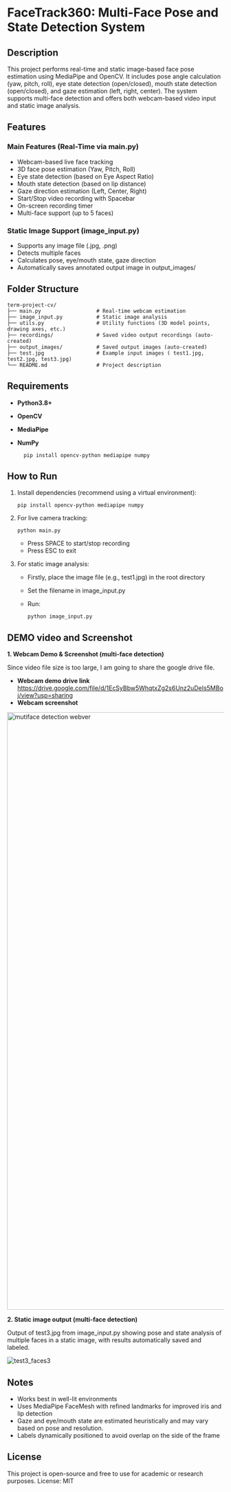 # FaceTrack360: Multi-Face Pose and State Detection System 

## Description

This project performs real-time and static image-based face pose estimation using MediaPipe and OpenCV. It includes pose angle calculation (yaw, pitch, roll), eye state detection (open/closed), mouth state detection (open/closed), and gaze estimation (left, right, center). The system supports multi-face detection and offers both webcam-based video input and static image analysis.

## Features

### Main Features (Real-Time via main.py)

- Webcam-based live face tracking
- 3D face pose estimation (Yaw, Pitch, Roll)
- Eye state detection (based on Eye Aspect Ratio)
- Mouth state detection (based on lip distance)
- Gaze direction estimation (Left, Center, Right)
- Start/Stop video recording with Spacebar
- On-screen recording timer
- Multi-face support (up to 5 faces)

### Static Image Support (image_input.py)
- Supports any image file (.jpg, .png)
- Detects multiple faces
- Calculates pose, eye/mouth state, gaze direction
- Automatically saves annotated output image in output_images/

## Folder Structure
    term-project-cv/
    ├── main.py                  # Real-time webcam estimation
    ├── image_input.py           # Static image analysis
    ├── utils.py                 # Utility functions (3D model points, drawing axes, etc.)
    ├── recordings/              # Saved video output recordings (auto-created)
    ├── output_images/           # Saved output images (auto-created)
    ├── test.jpg                 # Example input images ( test1.jpg, test2.jpg, test3.jpg)
    └── README.md                # Project description 

## Requirements
- **Python3.8+**
- **OpenCV**
- **MediaPipe**
- **NumPy**

        pip install opencv-python mediapipe numpy

## How to Run
1. Install dependencies (recommend using a virtual environment):

       pip install opencv-python mediapipe numpy

2. For live camera tracking:

       python main.py
    - Press SPACE to start/stop recording
    - Press ESC to exit

3. For static image analysis:
    - Firstly, place the image file (e.g., test1.jpg) in the root directory
    - Set the filename in image_input.py
    - Run:

          python image_input.py


## DEMO video and Screenshot
**1. Webcam Demo & Screenshot (multi-face detection)**

Since video file size is too large, I am going to share the google drive file.
- **Webcam demo drive link**
https://drive.google.com/file/d/1EcSyBbw5WhqtxZg2s6Unz2uDeIs5MBoj/view?usp=sharing
- **Webcam screenshot**
<img width="1391" alt="mutiface detection webver" src="https://github.com/user-attachments/assets/dfbea0a5-417a-4c1b-a680-8e7852a5e679" />

**2. Static image output (multi-face detection)**

Output of test3.jpg from image_input.py showing pose and state analysis of multiple faces in a static image, with results automatically saved and labeled.

![test3_faces3](https://github.com/user-attachments/assets/7ea815f7-c841-4f6f-a4a3-a49179e2498e)

## Notes
- Works best in well-lit environments
- Uses MediaPipe FaceMesh with refined landmarks for improved iris and lip detection
- Gaze and eye/mouth state are estimated heuristically and may vary based on pose and resolution.
- Labels dynamically positioned to avoid overlap on the side of the frame

## License
This project is open-source and free to use for academic or research purposes. License: MIT

